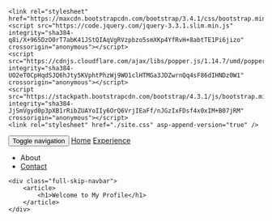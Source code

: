 <!DOCTYPE html>
<html>
<head>
    <meta charset="utf-8" />
    <meta name="viewport" content="width=device-width, initial-scale=1.0" />
    <title>My Profile</title>

    <link rel="stylesheet" href="https://maxcdn.bootstrapcdn.com/bootstrap/3.4.1/css/bootstrap.min.css">
    <script src="https://code.jquery.com/jquery-3.3.1.slim.min.js" integrity="sha384-q8i/X+965DzO0rT7abK41JStQIAqVgRVzpbzo5smXKp4YfRvH+8abtTE1Pi6jizo" crossorigin="anonymous"></script>
    <script src="https://cdnjs.cloudflare.com/ajax/libs/popper.js/1.14.7/umd/popper.min.js" integrity="sha384-UO2eT0CpHqdSJQ6hJty5KVphtPhzWj9WO1clHTMGa3JDZwrnQq4sF86dIHNDz0W1" crossorigin="anonymous"></script>
    <script src="https://stackpath.bootstrapcdn.com/bootstrap/4.3.1/js/bootstrap.min.js" integrity="sha384-JjSmVgyd0p3pXB1rRibZUAYoIIy6OrQ6VrjIEaFf/nJGzIxFDsf4x0xIM+B07jRM" crossorigin="anonymous"></script>
    <link rel="stylesheet" href="./site.css" asp-append-version="true" />
</head>

<body>
    <nav class="navbar navbar-inverse navbar-fixed-top">
        <div class="topnav container">
            <div class="navbar-header">
                <button type="button" class="navbar-toggle" data-toggle="collapse" data-target=".navbar-collapse">
                    <span class="sr-only">Toggle navigation</span>
                    <span class="icon-bar"></span>
                    <span class="icon-bar"></span>
                    <span class="icon-bar"></span>
                </button>
                <a href="./index.html" id="Home" class="navbar-brand">Home</a>
                <a href="./experiences.html" id="Experiences" class="navbar-brand">Experience</a>
            </div>
            <div class="navbar-right navbar-collapse collapse">
                <ul class="nav navbar-nav">
                    <li><a area="" controller="Home" action="About" id="About">About</a></li>
                    <li> <a href="./contact.html" id="Contact">Contact</a></li>
                </ul>
            </div>
        </div>
    </nav>
    
    <div class="full-skip-navbar">
        <article>
            <h1>Welcome to My Profile</h1>
        </article>
    </div>
</body>
</html>

